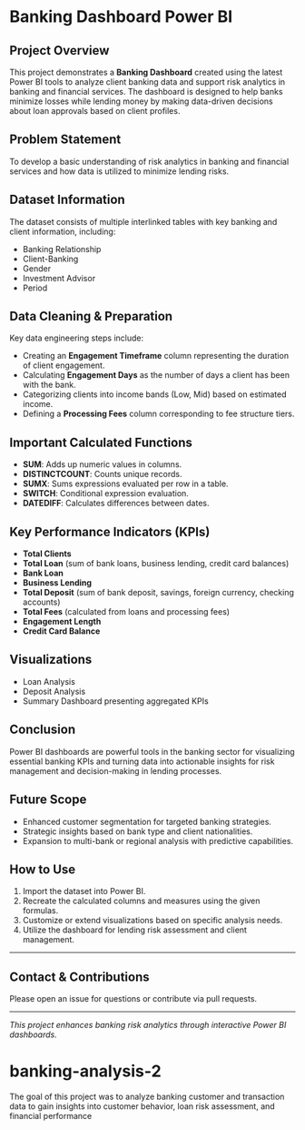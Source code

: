 # Banking Dashboard Power BI

## Project Overview
This project demonstrates a **Banking Dashboard** created using the latest Power BI tools to analyze client banking data and support risk analytics in banking and financial services. The dashboard is designed to help banks minimize losses while lending money by making data-driven decisions about loan approvals based on client profiles.

## Problem Statement
To develop a basic understanding of risk analytics in banking and financial services and how data is utilized to minimize lending risks.

## Dataset Information
The dataset consists of multiple interlinked tables with key banking and client information, including:
- Banking Relationship
- Client-Banking
- Gender
- Investment Advisor
- Period

## Data Cleaning & Preparation
Key data engineering steps include:
- Creating an **Engagement Timeframe** column representing the duration of client engagement.
- Calculating **Engagement Days** as the number of days a client has been with the bank.
- Categorizing clients into income bands (Low, Mid) based on estimated income.
- Defining a **Processing Fees** column corresponding to fee structure tiers.

## Important Calculated Functions
- **SUM**: Adds up numeric values in columns.
- **DISTINCTCOUNT**: Counts unique records.
- **SUMX**: Sums expressions evaluated per row in a table.
- **SWITCH**: Conditional expression evaluation.
- **DATEDIFF**: Calculates differences between dates.

## Key Performance Indicators (KPIs)
- **Total Clients**
- **Total Loan** (sum of bank loans, business lending, credit card balances)
- **Bank Loan**
- **Business Lending**
- **Total Deposit** (sum of bank deposit, savings, foreign currency, checking accounts)
- **Total Fees** (calculated from loans and processing fees)
- **Engagement Length**
- **Credit Card Balance**

## Visualizations
- Loan Analysis
- Deposit Analysis
- Summary Dashboard presenting aggregated KPIs

## Conclusion
Power BI dashboards are powerful tools in the banking sector for visualizing essential banking KPIs and turning data into actionable insights for risk management and decision-making in lending processes.

## Future Scope
- Enhanced customer segmentation for targeted banking strategies.
- Strategic insights based on bank type and client nationalities.
- Expansion to multi-bank or regional analysis with predictive capabilities.

## How to Use
1. Import the dataset into Power BI.
2. Recreate the calculated columns and measures using the given formulas.
3. Customize or extend visualizations based on specific analysis needs.
4. Utilize the dashboard for lending risk assessment and client management.

---

## Contact & Contributions
Please open an issue for questions or contribute via pull requests.

---
*This project enhances banking risk analytics through interactive Power BI dashboards.*
# banking-analysis-2
The goal of this project was to analyze banking customer and transaction data to gain insights into customer behavior, loan risk assessment, and financial performance
